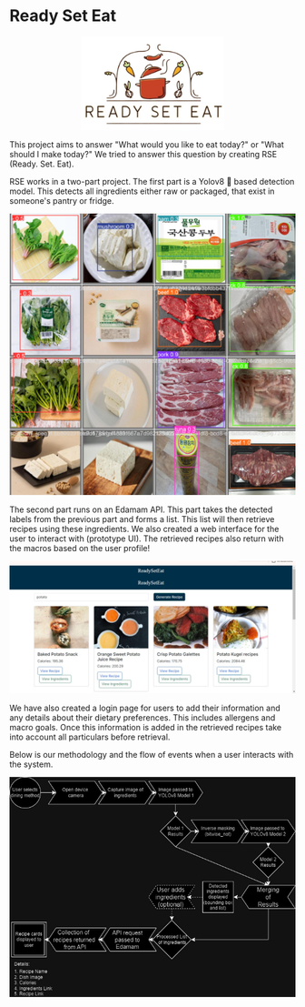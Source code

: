 # Ready Set Eat

<div align="center">
	<img width = "50%px" src="assets/main.jpeg">
</div>

This project aims to answer "What would you like to eat today?"  or "What should I make today?" We tried to answer this question by creating RSE (Ready. Set. Eat). 


RSE works in a two-part project. 
The first part is a Yolov8 🚀 based detection model. This detects all ingredients either raw or packaged, that exist in someone's pantry or fridge. 

![Detection Using YOLO](assets/yolo_detect.png)

The second part runs on an Edamam API. This part takes the detected labels from the previous part and forms a list. This list will then retrieve recipes using these ingredients. We also created a web interface for the user to interact with (prototype UI). The retrieved recipes also return with the macros based on the user profile!

![Generation](assets/generate.jpeg)

We have also created a login page for users to add their information and any details about their dietary preferences. This includes allergens and macro goals. Once this information is added in the retrieved recipes take into account all particulars before retrieval. 

Below is our methodology and the flow of events when a user interacts with the system. 

![methodology](assets/method.jpeg)

